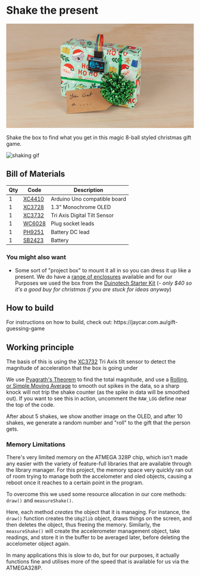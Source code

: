 # Shake the present

![hero image](hero.jpg)

Shake the box to find what you get in this magic 8-ball styled christmas gift game.

![shaking gif](shake.gif)

## Bill of Materials

| Qty | Code                                     | Description                  |
| --- | ---------------------------------------- | ---------------------------- |
| 1   | [XC4410](https://jaycar.com.au/p/XC4410) | Arduino Uno compatible board |
| 1   | [XC3728](https://jaycar.com.au/p/XC3728) | 1.3" Monochrome OLED         |
| 1   | [XC3732](https://jaycar.com.au/p/XC3732) | Tri Axis Digital Tilt Sensor |
| 1   | [WC6028](https://jaycar.com.au/p/WC6028) | Plug socket leads            |
| 1   | [PH9251](https://jaycar.com.au/p/PH9251) | Battery DC lead              |
| 1   | [SB2423](https://jaycar.com.au/p/SB2423) | Battery                      |

### You might also want

- Some sort of "project box" to mount it all in so you can dress it up like a present. We do have a [range of enclosures](https://www.jaycar.com.au/search?text=enclosures) available and for our Purposes we used the box from the [Duinotech Starter Kit](XC3902) (- _only $40 so it's a good buy for christmas if you are stuck for ideas anyway_)

## How to build
<div id='instructions'>
For instructions on how to build, check out: https://jaycar.com.au/gift-guessing-game
</div>

## Working principle

The basis of this is using the [XC3732](https://jaycar.com.au/p/XC3732) Tri Axis tilt sensor to detect the magnitude of acceleration that the box is going under

We use [Pyagrath's Theorem](https://en.wikipedia.org/wiki/Pythagorean_theorem) to find the total magnitude, and use a [Rolling, or Simple Moving Average](https://www.investopedia.com/terms/s/sma.asp) to smooth out spikes in the data, so a sharp knock will not trip the shake counter (as the spike in data will be smoothed out). If you want to see this in action, uncomment the `RAW_LOG` define near the top of the code.

After about 5 shakes, we show another image on the OLED, and after 10 shakes, we generate a random number and "roll" to the gift that the person gets.

### Memory Limitations

There's very limited memory on the ATMEGA 328P chip, which isn't made any easier with the variety of feature-full libraries that are available through the library manager. For this project, the memory space very quickly ran out of room trying to manage both the accelometer and oled objects, causing a reboot once it reaches to a certain point in the program.

To overcome this we used some resource allocation in our core methods: `draw()` and `measureShake()`.

Here, each method _creates_ the object that it is managing. For instance, the `draw()` function  creates the `U8g2lib` object, draws things on the screen, and then deletes the object, thus freeing the memory. Similarly, the `measureShake()` will create the accelerometer management object, take readings, and store it in the buffer to be averaged later, before deleting the accelometer object again.

In many applications this is slow to do, but for our purposes, it actually functions fine and utilises more of the speed that is available for us via the ATMEGA328P.